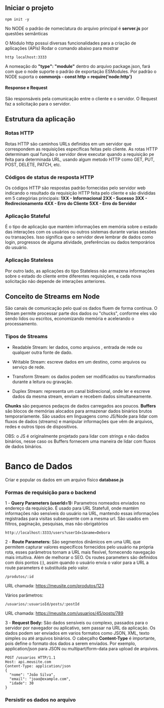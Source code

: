 ## Iniciar o projeto
```
npm init -y
```

No NODE o padrão de nomeclatura do arquivo principal é **server.js** por questões semânticas

O  Módulo http possui diversas funcionalidades para a criação de aplicações (APIs)
Rodar o comando abaixo para mostrar 
```
http localhost:3333
```

A nomeação do **"type": "module"** dentro do arquivo package.json, fará com que o node suporte o padrão de exportação ESModules. Por padrão o NODE suporta o **commonjs - const http = require('node:http')**

#### Response e Request
São responsáveis pela comunicação entre o cliente e o servidor. O Request faz a solicitação para o servidor.

## Estrutura da aplicação
### Rotas HTTP
Rotas HTTP são caminhos URLs definidos em um servidor que correspondem as requisições específicas feitas pelo cliente. As rotas HTTP determinam qual função o servidor deve executar quando a requisição pe feita para determinada URL, usando algum metodo HTTP como GET, PUT, POST, DELETE, PATCH, etc.

### Códigos de status de resposta HTTP
Os códigos HTTP são respostas padrão fornecidas pelo servidor web indicando o resultado da requisição HTTP feita pelo cliente e são divididas em 5 categórias principais:
  **1XX - Informacional**
  **2XX - Sucesso**
  **3XX - Redirecionamento** 
  **4XX - Erro do Cliente**
  **5XX - Erro do Servidor**

### Aplicação Stateful
É o tipo de aplicação que mantém informações em memória sobre o estado das interações com os usuários ou outros sistemas durante varias sessões ou transações. Isso significa que o servidor deve lembrar de dados como login, progressos de alguma atividade, preferências ou dados temporários do usuário.

### Aplicação Stateless
Por outro lado, as aplicações do tipo Stateless não armazena informações sobre o estado do cliente entre diferentes requisições, e cada nova solicitação não depende de interações anteriores.


## Conceito de Streams em Node
São canais de comunicação pelo qual os dados fluem de forma contínua. O Stream permite processar parte dos dados ou "chucks", conforme eles vão sendo lidos ou escritos, economizando memória e acelerando o processamento.

### Tipos de Streams 
* Readable Stream: ler dados, como arquivos , entrada de rede ou qualquer outra fonte de dado.

* Writable Stream: escreve dados em um destino, como arquivos ou serviço de rede.

* Transform Stream: os dados podem ser modificados ou transformados durante a leitura ou gravação.

* Duplex Stream: representa um canal bidirecional, onde ler e escreve dados da mesma stream, enviam e recebem dados simultaneamente.

**Chunks** são pequenos pedaços de dados carregados aos poucos.
**Buffers** são blocos de memórias alocados para armazenar dados binários brutos temporariamente. São usados em linguagens como JS/Node para lidar com fluxos de dados (streams) e manipular informações que vêm de arquivos, redes e outros tipos de dispositivos.

OBS: o JS é originalmente projetado para lidar com strings e não dados binários, nesse caso os Buffers fornecem uma maneira de lidar com fluxos de dados binários.

# Banco de Dados
Criar e popular os dados em um arquivo físico **database.js**

### Formas de requisição para o backend
1 - **Query Parameters (userId=1):**
  Parametros nomeados enviados no endereço da requisição. É usado para URL Statefull, onde mantém informações não sensíveis do usuário na URL, mantendo essas informações registradas para visitas subsequente com a mesma url.
  São usados em filtros, paginação, pesquisas, mas não obrigatórios
  ```
  http://localhost:3333/users?userId=1&name=Debora
  ```

2 - **Route Parameters:** 
  São segmentos dinâmicos em uma URL que permitem capturar valores específicos fornecidos pelo usuário na própria rota, esses parâmetros tornam a URL mais flexível, fornecendo navegação mais intuitiva. Além de melhorar o SEO.
  Os routes  parameters são definidos com dois pontos (:), assim quando o usuário envia o valor para a URL a route parameters é substituida pelo valor.
  ```
  /produtos/:id
  ```
  URL chamada: https://meusite.com/produtos/123

  Vários parâmetros:
  ```
  /usuarios/:usuarioId/posts/:postId
  ```
  URL chamada: https://meusite.com/usuarios/45/posts/789

3 - **Request Body:** 
  São dados sensíveis ou complexo, passados para o servidor por navegador ou aplicativo, sem passar na URL da aplicação. 
  Os dados podem ser enviados em varios formatos como JSON, XML, texto simples ou até arquivos binários.
  O cabeçalho **Content-Type** é importante, pois define o formato dos dados a serem enviados. Por exemplo, application/json para JSON ou multipart/form-data para upload de arquivos.

  ```
  POST /usuarios HTTP/1.1
  Host: api.meusite.com
  Content-Type: application/json
  {
    "nome": "João Silva",
    "email": "joao@example.com",
    "idade": 30
  }
  ```

  ### Persistir os dados no arquivo